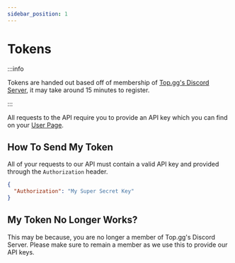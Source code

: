 ```yaml
---
sidebar_position: 1
---
```

# Tokens

:::info

Tokens are handed out based off of membership of [Top.gg's Discord Server](https://discord.com/invite/EYHTgJX), it may take around 15 minutes to register.

:::

All requests to the API require you to provide an API key which you can find on your [User Page](https://dblstatistics.com/user/me).


## How To Send My Token
All of your requests to our API must contain a valid API key and provided through the `Authorization` header.

```json
{
  "Authorization": "My Super Secret Key"
}
```

## My Token No Longer Works?
This may be because, you are no longer a member of Top.gg's Discord Server. Please make sure to remain a member as we use this to provide our API keys. 
